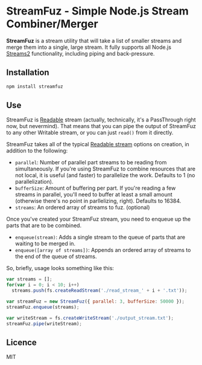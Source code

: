StreamFuz - Simple Node.js Stream Combiner/Merger
=========

**StreamFuz** is a stream utility that will take a list of smaller streams and merge them into a single, large stream.  It fully supports all Node.js [Streams2](http://nodejs.org/api/stream.html) functionality, including piping and back-pressure.

Installation
------------

```bash
npm install streamfuz
```

Use
---

StreamFuz is [Readable](http://nodejs.org/api/stream.html#stream_class_stream_readable) stream (actually, technically, it's a PassThrough right now, but nevermind).  That means that you can pipe the output of StreamFuz to any other Writable stream, or you can just `read()` from it directly.

StreamFuz takes all of the typical [Readable stream](http://nodejs.org/api/stream.html#stream_class_stream_readable) options on creation, in addition to the following: 
- `parallel`: Number of parallel part streams to be reading from simultaneously. If you're using StreamFuz to combine resources that are not local, it is useful (and faster) to parallelize the work.  Defaults to 1 (no parallelization).
- `bufferSize`: Amount of buffering per part.  If you're reading a few streams in parallel, you'll need to buffer at least a small amount (otherwise there's no point in parllelizing, right).  Defaults to 16384.
- `streams`: An ordered array of streams to fuz.  (optional)

Once you've created your StreamFuz stream, you need to enqueue up the parts that are to be combined.
- `enqueue(stream)`: Adds a single stream to the queue of parts that are waiting to be merged in.
- `enqueue([array of streams])`: Appends an ordered array of streams to the end of the queue of streams.

So, briefly, usage looks something like this:

```javascript
var streams = [];
for(var i = 0; i < 10; i++)
  streams.push(fs.createReadStream('./read_stream_' + i + '.txt'));

var streamFuz = new StreamFuz({ parallel: 3, bufferSize: 50000 });
streamFuz.enqueue(streams);

var writeStream = fs.createWriteStream('./output_stream.txt');
streamFuz.pipe(writeStream);
```

Licence
-------
MIT
